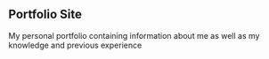 ## Portfolio Site

My personal portfolio containing information about me as well as my knowledge and previous experience
